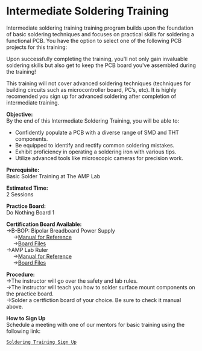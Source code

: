 # **Intermediate Soldering Training**
Intermediate soldering training training program builds upon the foundation of basic soldering techniques and focuses on practical skills for soldering a functional PCB. You have the option to select one of the following PCB projects for this training:

Upon successfully completing the training, you'll not only gain invaluable soldering skills but also get to keep the PCB board you've assembled during the training!

This training will not cover advanced soldering techniques (techniques for building circuits such as microcontroller board, PC’s, etc). It is highly recomended you sign up for advanced soldering after completion of intermediate training.

**Objective:** \
By the end of this Intermediate Soldering Training, you will be able to:
- Confidently populate a PCB with a diverse range of SMD and THT components.
- Be equipped to identify and rectify common soldering mistakes.
- Exhibit proficiency in operating a soldering iron with various tips.
- Utilize advanced tools like microscopic cameras for precision work.

**Prerequisite:** \
Basic Solder Training at The AMP Lab

**Estimated Time:** \
2 Sessions

**Practice Board:** \
Do Nothing Board 1

**Certification Board Available:** \
->B-BOP: Bipolar Breadboard Power Supply \
&emsp; ->[Manual for Reference](https://github.com/Amp-Lab-at-VT/website/raw/master/docs/sold_docs/Intermediate%20Soldering%20Training%20Manual%20(Isolated%20Breadboard%20Bipolar%20Power%20Supply).pdf) \
&emsp; ->[Board Files](https://github.com/Amp-Lab-at-VT/website/raw/master/docs/solder_board_files/BBOP) \
->AMP Lab Ruler \
&emsp; ->[Manual for Reference](https://github.com/Amp-Lab-at-VT/website/raw/master/docs/sold_docs/Intermediate%20Soldering%20Certification%20Manual%20(AMP%20Ruler).pdf) \
&emsp; ->[Board Files](https://github.com/Amp-Lab-at-VT/website/raw/master/docs/solder_board_files/AMP%20Ruler) 

**Procedure:** \
    ->The instructor will go over the safety and lab rules. \
    ->The instructor will teach you how to solder surface mount components on the practice board. \
    ->Solder a certfiction board of your choice. Be sure to check it manual above. 

**How to Sign Up** \
Schedule a meeting with one of our mentors for basic training using the following link:

<a class="button is-link" href="/soldering/booking">   
        
    Soldering Training Sign Up
</a>
